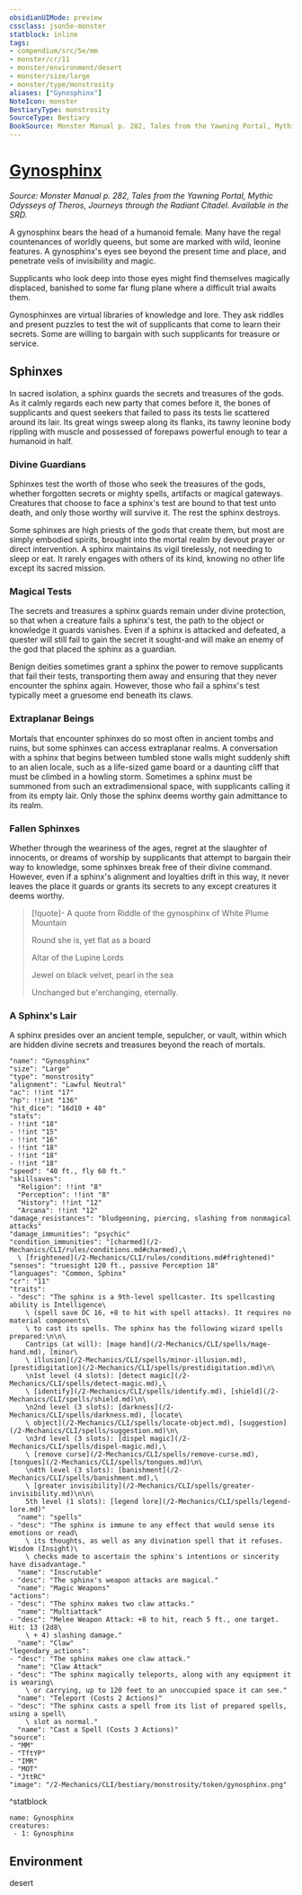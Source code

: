 ```yaml
---
obsidianUIMode: preview
cssclass: json5e-monster
statblock: inline
tags:
- compendium/src/5e/mm
- monster/cr/11
- monster/environment/desert
- monster/size/large
- monster/type/monstrosity
aliases: ["Gynosphinx"]
NoteIcon: monster
BestiaryType: monstrosity
SourceType: Bestiary
BookSource: Monster Manual p. 282, Tales from the Yawning Portal, Mythic Odysseys of Theros, Journeys through the Radiant Citadel. Available in the SRD.
---
```

# [Gynosphinx](2-Mechanics/CLI/bestiary/monstrosity/gynosphinx.md)
*Source: Monster Manual p. 282, Tales from the Yawning Portal, Mythic Odysseys of Theros, Journeys through the Radiant Citadel. Available in the SRD.*  

A gynosphinx bears the head of a humanoid female. Many have the regal countenances of worldly queens, but some are marked with wild, leonine features. A gynosphinx's eyes see beyond the present time and place, and penetrate veils of invisibility and magic.

Supplicants who look deep into those eyes might find themselves magically displaced, banished to some far flung plane where a difficult trial awaits them.

Gynosphinxes are virtual libraries of knowledge and lore. They ask riddles and present puzzles to test the wit of supplicants that come to learn their secrets. Some are willing to bargain with such supplicants for treasure or service.

## Sphinxes

In sacred isolation, a sphinx guards the secrets and treasures of the gods. As it calmly regards each new party that comes before it, the bones of supplicants and quest seekers that failed to pass its tests lie scattered around its lair. Its great wings sweep along its flanks, its tawny leonine body rippling with muscle and possessed of forepaws powerful enough to tear a humanoid in half.

### Divine Guardians

Sphinxes test the worth of those who seek the treasures of the gods, whether forgotten secrets or mighty spells, artifacts or magical gateways. Creatures that choose to face a sphinx's test are bound to that test unto death, and only those worthy will survive it. The rest the sphinx destroys.

Some sphinxes are high priests of the gods that create them, but most are simply embodied spirits, brought into the mortal realm by devout prayer or direct intervention. A sphinx maintains its vigil tirelessly, not needing to sleep or eat. It rarely engages with others of its kind, knowing no other life except its sacred mission.

### Magical Tests

The secrets and treasures a sphinx guards remain under divine protection, so that when a creature fails a sphinx's test, the path to the object or knowledge it guards vanishes. Even if a sphinx is attacked and defeated, a quester will still fail to gain the secret it sought-and will make an enemy of the god that placed the sphinx as a guardian.

Benign deities sometimes grant a sphinx the power to remove supplicants that fail their tests, transporting them away and ensuring that they never encounter the sphinx again. However, those who fail a sphinx's test typically meet a gruesome end beneath its claws.

### Extraplanar Beings

Mortals that encounter sphinxes do so most often in ancient tombs and ruins, but some sphinxes can access extraplanar realms. A conversation with a sphinx that begins between tumbled stone walls might suddenly shift to an alien locale, such as a life-sized game board or a daunting cliff that must be climbed in a howling storm. Sometimes a sphinx must be summoned from such an extradimensional space, with supplicants calling it from its empty lair. Only those the sphinx deems worthy gain admittance to its realm.

### Fallen Sphinxes

Whether through the weariness of the ages, regret at the slaughter of innocents, or dreams of worship by supplicants that attempt to bargain their way to knowledge, some sphinxes break free of their divine command. However, even if a sphinx's alignment and loyalties drift in this way, it never leaves the place it guards or grants its secrets to any except creatures it deems worthy.

> [!quote]- A quote from Riddle of the gynosphinx of White Plume Mountain  
> 
> Round she is, yet flat as a board
> 
> Altar of the Lupine Lords
> 
> Jewel on black velvet, pearl in the sea
> 
> Unchanged but e'erchanging, eternally.

### A Sphinx's Lair

A sphinx presides over an ancient temple, sepulcher, or vault, within which are hidden divine secrets and treasures beyond the reach of mortals.

```statblock
"name": "Gynosphinx"
"size": "Large"
"type": "monstrosity"
"alignment": "Lawful Neutral"
"ac": !!int "17"
"hp": !!int "136"
"hit_dice": "16d10 + 48"
"stats":
- !!int "18"
- !!int "15"
- !!int "16"
- !!int "18"
- !!int "18"
- !!int "18"
"speed": "40 ft., fly 60 ft."
"skillsaves":
  "Religion": !!int "8"
  "Perception": !!int "8"
  "History": !!int "12"
  "Arcana": !!int "12"
"damage_resistances": "bludgeoning, piercing, slashing from nonmagical attacks"
"damage_immunities": "psychic"
"condition_immunities": "[charmed](/2-Mechanics/CLI/rules/conditions.md#charmed),\
  \ [frightened](/2-Mechanics/CLI/rules/conditions.md#frightened)"
"senses": "truesight 120 ft., passive Perception 18"
"languages": "Common, Sphinx"
"cr": "11"
"traits":
- "desc": "The sphinx is a 9th-level spellcaster. Its spellcasting ability is Intelligence\
    \ (spell save DC 16, +8 to hit with spell attacks). It requires no material components\
    \ to cast its spells. The sphinx has the following wizard spells prepared:\n\n\
    Cantrips (at will): [mage hand](/2-Mechanics/CLI/spells/mage-hand.md), [minor\
    \ illusion](/2-Mechanics/CLI/spells/minor-illusion.md), [prestidigitation](/2-Mechanics/CLI/spells/prestidigitation.md)\n\
    \n1st level (4 slots): [detect magic](/2-Mechanics/CLI/spells/detect-magic.md),\
    \ [identify](/2-Mechanics/CLI/spells/identify.md), [shield](/2-Mechanics/CLI/spells/shield.md)\n\
    \n2nd level (3 slots): [darkness](/2-Mechanics/CLI/spells/darkness.md), [locate\
    \ object](/2-Mechanics/CLI/spells/locate-object.md), [suggestion](/2-Mechanics/CLI/spells/suggestion.md)\n\
    \n3rd level (3 slots): [dispel magic](/2-Mechanics/CLI/spells/dispel-magic.md),\
    \ [remove curse](/2-Mechanics/CLI/spells/remove-curse.md), [tongues](/2-Mechanics/CLI/spells/tongues.md)\n\
    \n4th level (3 slots): [banishment](/2-Mechanics/CLI/spells/banishment.md),\
    \ [greater invisibility](/2-Mechanics/CLI/spells/greater-invisibility.md)\n\n\
    5th level (1 slots): [legend lore](/2-Mechanics/CLI/spells/legend-lore.md)"
  "name": "spells"
- "desc": "The sphinx is immune to any effect that would sense its emotions or read\
    \ its thoughts, as well as any divination spell that it refuses. Wisdom (Insight)\
    \ checks made to ascertain the sphinx's intentions or sincerity have disadvantage."
  "name": "Inscrutable"
- "desc": "The sphinx's weapon attacks are magical."
  "name": "Magic Weapons"
"actions":
- "desc": "The sphinx makes two claw attacks."
  "name": "Multiattack"
- "desc": "Melee Weapon Attack: +8 to hit, reach 5 ft., one target. Hit: 13 (2d8\
    \ + 4) slashing damage."
  "name": "Claw"
"legendary_actions":
- "desc": "The sphinx makes one claw attack."
  "name": "Claw Attack"
- "desc": "The sphinx magically teleports, along with any equipment it is wearing\
    \ or carrying, up to 120 feet to an unoccupied space it can see."
  "name": "Teleport (Costs 2 Actions)"
- "desc": "The sphinx casts a spell from its list of prepared spells, using a spell\
    \ slot as normal."
  "name": "Cast a Spell (Costs 3 Actions)"
"source":
- "MM"
- "TftYP"
- "IMR"
- "MOT"
- "JttRC"
"image": "/2-Mechanics/CLI/bestiary/monstrosity/token/gynosphinx.png"
```
^statblock

```encounter-table
name: Gynosphinx
creatures:
 - 1: Gynosphinx
```

## Environment

desert